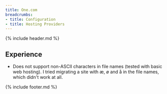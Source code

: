 ```yaml
---
title: One.com
breadcrumbs:
- title: Configuration
- title: Hosting Providers
---
```

{% include header.md %}

## Experience

- Does not support non-ASCII characters in file names (tested with basic web hosting). I tried migrating a site with æ, ø and å in the file names, which didn't work at all.

{% include footer.md %}
